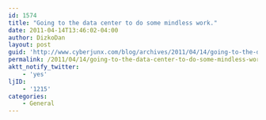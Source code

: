 ```yaml
---
id: 1574
title: "Going to the data center to do some mindless work."
date: 2011-04-14T13:46:02-04:00
author: DizkoDan
layout: post
guid: 'http://www.cyberjunx.com/blog/archives/2011/04/14/going-to-the-data-center-to-do-some-mindless-work/'
permalink: /2011/04/14/going-to-the-data-center-to-do-some-mindless-work/
aktt_notify_twitter:
    - 'yes'
ljID:
    - '1215'
categories:
    - General
---
```


<div class="posterous_autopost"></div>
